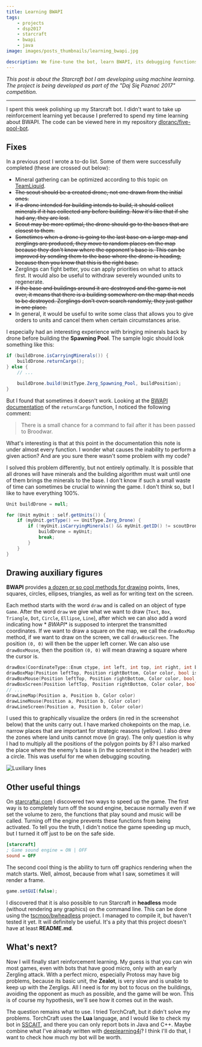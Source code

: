 ```yaml
---
title: Learning BWAPI
tags:
    - projects
    - dsp2017
    - starcraft
    - bwapi
    - java
image: images/posts_thumbnails/learning_bwapi.jpg

description: We fine-tune the bot, learn BWAPI, its debugging functions and other useful things.
---
```

*This post is about the Starcraft bot I am developing using machine learning. The project is being developed as part of the "Daj Się Poznać 2017" competition.*

---

I spent this week polishing up my Starcraft bot. I didn't want to take up reinforcement learning yet because I preferred to spend my time learning about BWAPI. The code can be viewed here in my repository [dloranc/five-pool-bot](https://github.com/dloranc/five-pool-bot).

<!-- truncate -->

## Fixes

In a previous post I wrote a to-do list. Some of them were successfully completed (these are crossed out below):

- Mineral gathering can be optimized according to this topic on [TeamLiquid](http://www.teamliquid.net/forum/brood-war/484849-improving-mineral-gathering-rate-in-brood-war).
- <strike>The scout should be a created drone, not one drawn from the initial ones.</strike>
- <strike>If a drone intended for building intends to build, it should collect minerals if it has collected any before building. Now it's like that if she had any, they are lost.</strike>
- <strike>Scout may be more optimal, the drone should go to the bases that are closest to them.</strike>
- <strike>Sometimes when a drone is going to the last base on a large map and zerglings are produced, they move to random places on the map because they don't know where the opponent's base is. This can be improved by sending them to the base where the drone is heading, because then you know that this is the right base.</strike>
- Zerglings can fight better, you can apply priorities on what to attack first. It would also be useful to withdraw severely wounded units to regenerate.
- <strike>If the base and buildings around it are destroyed and the game is not over, it means that there is a building somewhere on the map that needs to be destroyed. Zerglings don't even search randomly, they just gather in one place.</strike>
- In general, it would be useful to write some class that allows you to give orders to units and cancel them when certain circumstances arise.

I especially had an interesting experience with bringing minerals back by drone before building the **Spawning Pool**. The sample logic should look something like this:

```Java
if (buildDrone.isCarryingMinerals()) {
	buildDrone.returnCargo();
} else {
	// ...

	buildDrone.build(UnitType.Zerg_Spawning_Pool, buildPosition);
}
```

But I found that sometimes it doesn't work. Looking at the [BWAPI documentation](https://bwapi.github.io/class_b_w_a_p_i_1_1_unitset.html#a0b24b5f25b609169c0fafbe70d2f60aa) of the `returnCargo` function, I noticed the following comment:

> There is a small chance for a command to fail after it has been passed to Broodwar.

What's interesting is that at this point in the documentation this note is under almost every function. I wonder what causes the inability to perform a given action? And are you sure there wasn't some problem with my code?

I solved this problem differently, but not entirely optimally. It is possible that all drones will have minerals and the building algorithm must wait until one of them brings the minerals to the base. I don't know if such a small waste of time can sometimes be crucial to winning the game. I don't think so, but I like to have everything 100%.

```Java
Unit buildDrone = null;

for (Unit myUnit : self.getUnits()) {
    if (myUnit.getType() == UnitType.Zerg_Drone) {
        if (!myUnit.isCarryingMinerals() && myUnit.getID() != scoutDrone.getID()) {
            buildDrone = myUnit;
            break;
        }
    }
}
```

## Drawing auxiliary figures

**BWAPI** provides [a dozen or so cool methods for drawing](https://bwapi.github.io/class_b_w_a_p_i_1_1_game.html) points, lines, squares, circles, ellipses, triangles, as well as for writing text on the screen.

Each method starts with the word `draw` and is called on an object of type `Game`. After the word `draw` we give what we want to draw (`Text`, `Box`, `Triangle`, `Dot`, `Circle`, `Ellipse`, `Line`), after which we can also add a word indicating how * *BWAPI** is supposed to interpret the transmitted coordinates. If we want to draw a square on the map, we call the `drawBoxMap` method, if we want to draw on the screen, we call `drawBoxScreen`. The position `(0, 0)` will then be the upper left corner. We can also use `drawBoxMouse`, then the position `(0, 0)` will mean drawing a square where the cursor is.

```cpp
drawBox(CoordinateType::Enum ctype, int left, int top, int right, int bottom, Color color, bool isSolid=false)
drawBoxMap(Position leftTop, Position rightBottom, Color color, bool isSolid=false)
drawBoxMouse(Position leftTop, Position rightBottom, Color color, bool isSolid=false)
drawBoxScreen(Position leftTop, Position rightBottom, Color color, bool isSolid=false)
// ...
drawLineMap(Position a, Position b, Color color)
drawLineMouse(Position a, Position b, Color color)
drawLineScreen(Position a, Position b, Color color)
```

I used this to graphically visualize the orders (in red in the screenshot below) that the units carry out. I have marked chokepoints on the map, i.e. narrow places that are important for strategic reasons (yellow). I also drew the zones where land units cannot move (in gray). The only question is why I had to multiply all the positions of the polygon points by 8? I also marked the place where the enemy's base is (in the screenshot in the header) with a circle. This was useful for me when debugging scouting.

![Luxiliary lines](/images/posts/learning_bwapi/01.jpg "Luxiliary lines")

## Other useful things

On [starcraftai.com](http://www.starcraftai.com/wiki/Increasing_StarCraft_Speed) I discovered two ways to speed up the game. The first way is to completely turn off the sound engine, because normally even if we set the volume to zero, the functions that play sound and music will be called. Turning off the engine prevents these functions from being activated. To tell you the truth, I didn't notice the game speeding up much, but I turned it off just to be on the safe side.

```ini
[starcraft]
; Game sound engine = ON | OFF
sound = OFF
```

The second cool thing is the ability to turn off graphics rendering when the match starts. Well, almost, because from what I saw, sometimes it will render a frame.

```Java
game.setGUI(false);
```

I discovered that it is also possible to run Starcraft in **headless** mode (without rendering any graphics) on the command line. This can be done using the [tscmoo/bwheadless](https://github.com/tscmoo/bwheadless) project. I managed to compile it, but haven't tested it yet. It will definitely be useful. It's a pity that this project doesn't have at least **README.md**.

## What's next?

Now I will finally start reinforcement learning. My guess is that you can win most games, even with bots that have good micro, only with an early Zergling attack. With a perfect micro, especially Protoss may have big problems, because its basic unit, the **Zealot**, is very slow and is unable to keep up with the Zergligs. All I need is for my bot to focus on the buildings, avoiding the opponent as much as possible, and the game will be won. This is of course my hypothesis, we'll see how it comes out in the wash.

The question remains what to use. I tried TorchCraft, but it didn't solve my problems. TorchCraft uses the **Lua** language, and I would like to check my bot in [SSCAIT](http://sscaitournament.com), and there you can only report bots in Java and C++. Maybe combine what I've already written with [deeplearning4j](https://deeplearning4j.org/)? I think I'll do that, I want to check how much my bot will be worth.
